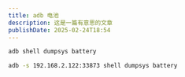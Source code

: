 ```yaml
---
title: adb 电池
description: 这是一篇有意思的文章
publishDate: 2025-02-24T18:54
---
```

```sh
adb shell dumpsys battery
```
```sh
adb -s 192.168.2.122:33873 shell dumpsys battery
```
